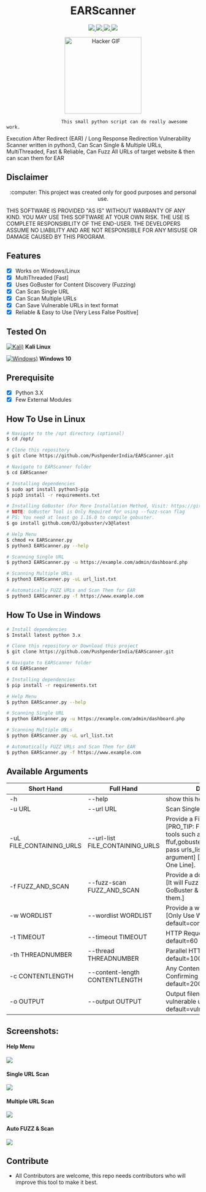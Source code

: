 <h1 align="center">EARScanner</h1>
<p align="center">
    <a href="https://python.org">
    <img src="https://img.shields.io/badge/Python-3.8-green.svg">
  </a>
  <a href="https://github.com/PushpenderIndia/EARScanner/blob/master/LICENSE">
    <img src="https://img.shields.io/badge/License-BSD%203-lightgrey.svg">
  </a>
  <a href="https://github.com/PushpenderIndia/EARScanner/releases">
    <img src="https://img.shields.io/badge/Release-1.0-blue.svg">
  </a>
    <a href="https://github.com/PushpenderIndia/EARScanner">
    <img src="https://img.shields.io/badge/Open%20Source-%E2%9D%A4-brightgreen.svg">
  </a>
</p>

<p align="center">
  <img src="https://github.com/PushpenderIndia/technowlogger/blob/master/img/hacker-gif.gif" alt="Hacker GIF" width=200 height=200/>
</p>
             
                        This small python script can do really awesome work.
                        
Execution After Redirect (EAR) / Long Response Redirection Vulnerability Scanner written in python3, Can Scan Single & Multiple URLs, MultiThreaded, Fast & Reliable, Can Fuzz All URLs of target website &amp; then can scan them for EAR

## Disclaimer
<p align="center">
  :computer: This project was created only for good purposes and personal use.
</p>

THIS SOFTWARE IS PROVIDED "AS IS" WITHOUT WARRANTY OF ANY KIND. YOU MAY USE THIS SOFTWARE AT YOUR OWN RISK. THE USE IS COMPLETE RESPONSIBILITY OF THE END-USER. THE DEVELOPERS ASSUME NO LIABILITY AND ARE NOT RESPONSIBLE FOR ANY MISUSE OR DAMAGE CAUSED BY THIS PROGRAM.

## Features
- [x] Works on Windows/Linux
- [x] MultiThreaded [Fast]
- [x] Uses GoBuster for Content Discovery (Fuzzing)
- [x] Can Scan Single URL
- [x] Can Scan Multiple URLs
- [x] Can Save Vulnerable URLs in text format
- [X] Reliable & Easy to Use [Very Less False Positive]  

## Tested On
[![Kali)](https://www.google.com/s2/favicons?domain=https://www.kali.org/)](https://www.kali.org) **Kali Linux**

[![Windows)](https://www.google.com/s2/favicons?domain=https://www.microsoft.com/en-in/windows/)](https://www.microsoft.com/en-in/windows/) **Windows 10**

## Prerequisite
- [x] Python 3.X
- [x] Few External Modules

## How To Use in Linux
```bash
# Navigate to the /opt directory (optional)
$ cd /opt/

# Clone this repository
$ git clone https://github.com/PushpenderIndia/EARScanner.git

# Navigate to EARScanner folder
$ cd EARScanner

# Installing dependencies
$ sudo apt install python3-pip 
$ pip3 install -r requirements.txt

# Installing GoBuster (For More Installation Method, Visit: https://github.com/OJ/gobuster)
# NOTE: GoBuster Tool is Only Required for using --fuzz-scan flag
# PS: You need at least go 1.16.0 to compile gobuster.
$ go install github.com/OJ/gobuster/v3@latest

# Help Menu
$ chmod +x EARScanner.py
$ python3 EARScanner.py --help

# Scanning Single URL
$ python3 EARScanner.py -u https://example.com/admin/dashboard.php

# Scanning Multiple URLs
$ python3 EARScanner.py -uL url_list.txt

# Automatically FUZZ URLs and Scan Them for EAR 
$ python3 EARScanner.py -f https://www.example.com
```

## How To Use in Windows
```bash
# Install dependencies 
$ Install latest python 3.x

# Clone this repository or Download this project
$ git clone https://github.com/PushpenderIndia/EARScanner.git

# Navigate to EARScanner folder
$ cd EARScanner

# Installing dependencies
$ pip install -r requirements.txt

# Help Menu
$ python EARScanner.py --help

# Scanning Single URL
$ python EARScanner.py -u https://example.com/admin/dashboard.php

# Scanning Multiple URLs
$ python EARScanner.py -uL url_list.txt

# Automatically FUZZ URLs and Scan Them for EAR 
$ python EARScanner.py -f https://www.example.com
```

## Available Arguments 

| Short Hand                | Full Hand                         | Description |
| ----------                | ---------                         | ----------- |
| -h                        | --help                            | show this help message and exit                                                                |
| -u URL                    | --url URL                         | Scan Single URL for EAR                                                                        |
| -uL FILE_CONTAINING_URLS  | --url-list FILE_CONTAINING_URLS   | Provide a File Containing URLs [PRO_TIP: Fuzz ALL URLs using tools such as ffuf,gobuster,disbuter,etc & then pass urls_list.txt using this argument] [NOTE: One URL in One Line]. |
| -f FUZZ_AND_SCAN          | --fuzz-scan FUZZ_AND_SCAN         | Provide a domain for scanning [It will Fuzz ALL URLs using GoBuster & Then It will scan them.] |
| -w WORDLIST               | --wordlist WORDLIST               | Provide a wordlist for fuzzing. [Only Use With --fuzz-scan]. default=content_discovery_all.txt |
| -t TIMEOUT                | --timeout TIMEOUT                 | HTTP Request Timeout. default=60                                                               |
| -th THREADNUMBER          | --thread THREADNUMBER             | Parallel HTTP Request Number. default=100                                                      |
| -c CONTENTLENGTH          | --content-length CONTENTLENGTH    | Any Content Length for Confirming EAR Vulnerability. default=200                               | 
| -o OUTPUT                 | --output OUTPUT                   | Output filename [Script will save vulnerable urls by given name]. default=vulnerable.txt       |                    

## Screenshots:

#### Help Menu
![](/img/help.PNG)

#### Single URL Scan
![](/img/single.PNG)

#### Multiple URL Scan
![](/img/multiple.PNG)

#### Auto FUZZ & Scan
![](/img/fuzz_scan.PNG)

## Contribute

* All Contributors are welcome, this repo needs contributors who will improve this tool to make it best.
